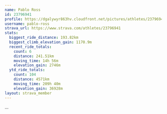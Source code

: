 ```yaml
---
name: Pablo Ross
id: 23796941
profile: https://dgalywyr863hv.cloudfront.net/pictures/athletes/23796941/14615399/1/large.jpg
username: pablo-ross
strava_url: https://www.strava.com/athletes/23796941
stats:
  biggest_ride_distance: 193.82km
  biggest_climb_elevation_gain: 1170.9m
  recent_ride_totals:
    count: 6
    distance: 241.51km
    moving_time: 14h 56m
    elevation_gain: 2746m
  ytd_ride_totals:
    count: 104
    distance: 4571km
    moving_time: 209h 40m
    elevation_gain: 36928m
layout: strava_member
--- 
```

...
